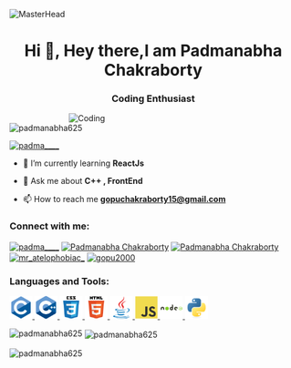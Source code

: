 ![MasterHead](https://retool.com/blog/content/images/2022/02/gotchas-git-github-banner-1.png)
<h1 align="center">Hi 👋, Hey there,I am Padmanabha Chakraborty</h1>
<h3 align="center">Coding Enthusiast</h3>
<img align="right" alt="Coding" width="400" src="https://camo.githubusercontent.com/5ddf73ad3a205111cf8c686f687fc216c2946a75005718c8da5b837ad9de78c9/68747470733a2f2f7468756d62732e6766796361742e636f6d2f4576696c4e657874446576696c666973682d736d616c6c2e676966">


<p align="left"> <img src="https://komarev.com/ghpvc/?username=padmanabha625&label=Profile%20views&color=0e75b6&style=flat" alt="padmanabha625" /> </p>

<p align="left"> <a href="https://twitter.com/padma____" target="blank"><img src="https://img.shields.io/twitter/follow/padma____?logo=twitter&style=for-the-badge" alt="padma____" /></a> </p>

- 🌱 I’m currently learning **ReactJs**

- 💬 Ask me about **C++ , FrontEnd**

- 📫 How to reach me **gopuchakraborty15@gmail.com**

<h3 align="left">Connect with me:</h3>
<p align="left">
<a href="https://twitter.com/padma____" target="blank"><img align="center" src="https://raw.githubusercontent.com/rahuldkjain/github-profile-readme-generator/master/src/images/icons/Social/twitter.svg" alt="padma____" height="30" width="40" /></a>
<a href="https://linkedin.com/in/padmanabha chakraborty" target="blank"><img align="center" src="https://raw.githubusercontent.com/rahuldkjain/github-profile-readme-generator/master/src/images/icons/Social/linked-in-alt.svg" alt="Padmanabha Chakraborty" height="30" width="40" /></a>
<a href="https://fb.com/padmanabha chakraborty" target="blank"><img align="center" src="https://raw.githubusercontent.com/rahuldkjain/github-profile-readme-generator/master/src/images/icons/Social/facebook.svg" alt="Padmanabha Chakraborty" height="30" width="40" /></a>
<a href="https://instagram.com/mr_atelophobiac_" target="blank"><img align="center" src="https://raw.githubusercontent.com/rahuldkjain/github-profile-readme-generator/master/src/images/icons/Social/instagram.svg" alt="mr_atelophobiac_" height="30" width="40" /></a>
<a href="https://www.leetcode.com/gopu2000" target="blank"><img align="center" src="https://raw.githubusercontent.com/rahuldkjain/github-profile-readme-generator/master/src/images/icons/Social/leet-code.svg" alt="gopu2000" height="30" width="40" /></a>
</p>

<h3 align="left">Languages and Tools:</h3>
<p align="left"> <a href="https://www.cprogramming.com/" target="_blank" rel="noreferrer"> <img src="https://raw.githubusercontent.com/devicons/devicon/master/icons/c/c-original.svg" alt="c" width="40" height="40"/> </a> <a href="https://www.w3schools.com/cpp/" target="_blank" rel="noreferrer"> <img src="https://raw.githubusercontent.com/devicons/devicon/master/icons/cplusplus/cplusplus-original.svg" alt="cplusplus" width="40" height="40"/> </a> <a href="https://www.w3schools.com/css/" target="_blank" rel="noreferrer"> <img src="https://raw.githubusercontent.com/devicons/devicon/master/icons/css3/css3-original-wordmark.svg" alt="css3" width="40" height="40"/> </a> <a href="https://www.w3.org/html/" target="_blank" rel="noreferrer"> <img src="https://raw.githubusercontent.com/devicons/devicon/master/icons/html5/html5-original-wordmark.svg" alt="html5" width="40" height="40"/> </a> <a href="https://www.java.com" target="_blank" rel="noreferrer"> <img src="https://raw.githubusercontent.com/devicons/devicon/master/icons/java/java-original.svg" alt="java" width="40" height="40"/> </a> <a href="https://developer.mozilla.org/en-US/docs/Web/JavaScript" target="_blank" rel="noreferrer"> <img src="https://raw.githubusercontent.com/devicons/devicon/master/icons/javascript/javascript-original.svg" alt="javascript" width="40" height="40"/> </a> <a href="https://nodejs.org" target="_blank" rel="noreferrer"> <img src="https://raw.githubusercontent.com/devicons/devicon/master/icons/nodejs/nodejs-original-wordmark.svg" alt="nodejs" width="40" height="40"/> </a> <a href="https://www.python.org" target="_blank" rel="noreferrer"> <img src="https://raw.githubusercontent.com/devicons/devicon/master/icons/python/python-original.svg" alt="python" width="40" height="40"/> </a> </p>

<p><img align="left" src="https://github-readme-stats.vercel.app/api/top-langs?username=padmanabha625&show_icons=true&locale=en&layout=compact" alt="padmanabha625" /></p>

<p>&nbsp;<img align="center" src="https://github-readme-stats.vercel.app/api?username=padmanabha625&show_icons=true&locale=en" alt="padmanabha625" /></p>

<p><img align="center" src="https://github-readme-streak-stats.herokuapp.com/?user=padmanabha625&" alt="padmanabha625" /></p>

